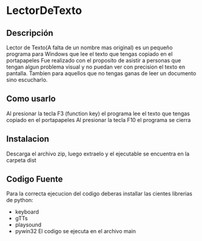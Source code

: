 # LectorDeTexto
## Descripción
Lector de Texto(A falta de un nombre mas original) es un pequeño programa para Windows que lee el texto que tengas copiado en el portapapeles
Fue realizado con el proposito de asistir a personas que tengan algun problema visual y no puedan ver con precision el texto en pantalla. 
Tambien para aquellos que no tengas ganas de leer un documento sino escucharlo.

## Como usarlo
Al presionar la tecla F3 (function key) el programa lee el texto que tengas copiado en el portapapeles
Al presionar la tecla F10 el programa se cierra

## Instalacion
Descarga el archivo zip, luego extraelo y el ejecutable se encuentra en la carpeta dist


## Codigo Fuente
Para la correcta ejecucion del codigo deberas installar las cientes librerias de python:
 * keyboard
 * gTTs
 * playsound
 * pywin32
El codigo se ejecuta en el archivo main
